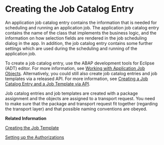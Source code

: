 <!-- loio1cff59ef893a4a17a478a54b7ba27353 -->

# Creating the Job Catalog Entry

An application job catalog entry contains the information that is needed for scheduling and running an application job. The application job catalog entry contains the name of the class that implements the business logic, and the information on how selection fields are rendered in the job scheduling dialog in the app. In addition, the job catalog entry contains some further settings which are used during the scheduling and running of the application job.

To create a job catalog entry, use the ABAP development tools for Eclipse \(ADT\) editor. For more information, see [Working with Application Job Objects](https://help.sap.com/docs/btp/sap-abap-development-user-guide/working-with-application-job-objects?version=Cloud). Alternatively, you could still also create job catalog entries and job templates via a released API. For more information, see [Creating a Job Catalog Entry and a Job Template via API](creating-a-job-catalog-entry-and-a-job-template-via-api-e58737f.md).

Job catalog entries and job templates are created with a package assignment and the objects are assigned to a transport request. You need to make sure that the package and transport request fit together \(regarding the transport layer\) and that possible naming conventions are obeyed.

**Related Information**  


[Creating the Job Template](creating-the-job-template-1f04ad2.md "")

[Setting up the Authorizations](setting-up-the-authorizations-bb559a5.md "Some further activities in ADT and in the administrator’s launchpad are necessary to be able to schedule the job template in the Fiori app Application Jobs.")

